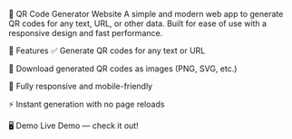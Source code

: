 📱 QR Code Generator Website
A simple and modern web app to generate QR codes for any text, URL, or other data. Built for ease of use with a responsive design and fast performance.

🚀 Features
✅ Generate QR codes for any text or URL

🎨 Download generated QR codes as images (PNG, SVG, etc.)

📱 Fully responsive and mobile-friendly

⚡ Instant generation with no page reloads


🖥️ Demo
Live Demo — check it out!
